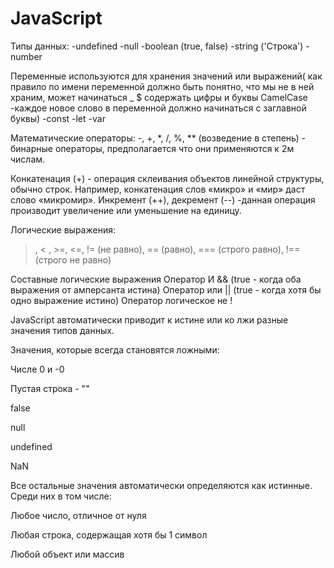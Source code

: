 # JavaScript

Типы данных:
-undefined
-null
-boolean (true, false)
-string ('Строка')
-number

Переменные используются для хранения значений или выражений( как правило по имени переменной должно быть понятно, что мы не в ней храним, может начинаться _ $ содержать цифры и буквы 
CamelСase -каждое новое слово в переменной должно начинаться с заглавной буквы)
-const 
-let 
-var

Математические операторы: 
-, +, *, /, %, ** (возведение в степень) - бинарные операторы, предполагается что они применяются к 2м числам.

Конкатенация (+) - операция склеивания объектов линейной структуры, обычно строк. Например, конкатенация слов «микро» и «мир» даст слово «микромир».
Инкремент (++), декремент (--) -данная операция производит увеличение или уменьшение на единицу.

Логические выражения: 
>, < , >=, <=, != (не равно), == (равно), === (строго равно), !== (строго не равно)

Составные логические выражения
Оператор И && (true - когда оба выражения от амперсанта истина)
Оператор или || (true - когда хотя бы одно выражение истино)
Оператор логическое не  ! 

JavaScript автоматически приводит к истине или ко лжи разные значения типов данных.

 

Значения, которые всегда становятся ложными:

Числе 0 и -0

Пустая строка - ""

false

null

undefined

NaN

Все остальные значения автоматически определяются как истинные. Среди них в том числе:

Любое число, отличное от нуля

Любая строка, содержащая хотя бы 1 символ

Любой объект или массив


